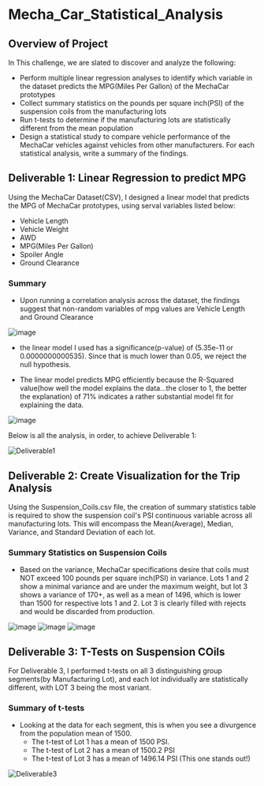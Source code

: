 # Mecha_Car_Statistical_Analysis

## Overview of Project

In This challenge, we are slated to discover and analyze the following:

  - Perform multiple linear regression analyses to identify which variable in the dataset predicts the MPG(Miles Per Gallon) of the MechaCar prototypes
  - Collect summary statistics on the pounds per square inch(PSI) of the suspension coils from the manufacturing lots
  - Run t-tests to determine if the manufacturing lots are statistically different from the mean population
  - Design a statistical study to compare vehicle performance of the MechaCar vehicles against vehicles from other manufacturers.  For each statistical analysis, write a summary of the findings.


## Deliverable 1:  Linear Regression to predict MPG

Using the MechaCar Dataset(CSV), I designed a linear model that predicts the MPG of MechaCar prototypes, using serval variables listed below:

  - Vehicle Length
  - Vehicle Weight
  - AWD
  - MPG(Miles Per Gallon)
  - Spoiler Angle
  - Ground Clearance
  
### Summary

  - Upon running a correlation analysis across the dataset, the findings suggest that non-random variables of mpg values are Vehicle Length and Ground Clearance
 
![image](https://user-images.githubusercontent.com/8845050/180059965-9a140e71-153a-4015-b3c2-02b102fcbdcf.png)

  - the linear model I used has a significance(p-value) of (5.35e-11 or 0.0000000000535).  Since that is much lower than 0.05, we reject the null hypothesis.

  - The linear model predicts MPG efficiently because the R-Squared value(how well the model explains the data...the closer to 1, the better the explanation) of 71% indicates a rather substantial model fit for explaining the data. 

![image](https://user-images.githubusercontent.com/8845050/180063170-e6886f12-f9df-4f7c-9cb4-4311acdc5e19.png)

Below is all the analysis, in order, to achieve Deliverable 1:

![Deliverable1](https://user-images.githubusercontent.com/8845050/180066173-7915dca7-53f6-4971-8367-1a85eac1eed6.PNG)

## Deliverable 2: Create Visualization for the Trip Analysis

Using the Suspension_Coils.csv file, the creation of summary statistics table is required to show the suspension coil's PSI continuous variable across all manufacturing lots.  This will encompass the Mean(Average), Median, Variance, and Standard Deviation of each lot.

### Summary Statistics on Suspension Coils

  - Based on the variance, MechaCar specifications desire that coils must NOT exceed 100 pounds per square inch(PSI) in variance.  Lots 1 and 2 show a minimal variance and are under the maximum weight, but lot 3 shows a variance of 170+, as well as a mean of 1496, which is lower than 1500 for respective lots 1 and 2.  Lot 3 is clearly filled with rejects and would be discarded from production.

![image](https://user-images.githubusercontent.com/8845050/180251836-fa326e84-1d53-4f55-8ca3-0ba3b0938862.png)
![image](https://user-images.githubusercontent.com/8845050/180252060-0d2334e1-5b67-4ce3-954e-14c2be90f7dd.png)
![image](https://user-images.githubusercontent.com/8845050/180258941-653b7376-c787-4dca-8218-9380c3e37a7f.png)

## Deliverable 3:  T-Tests on Suspension COils

For Deliverable 3, I performed t-tests on all 3 distinguishing group segments(by Manufacturing Lot), and each lot individually are statistically different, with LOT 3 being the most variant.

### Summary of t-tests

 - Looking at the data for each segment, this is when you see a divurgence from the population mean of 1500.
    - The t-test of Lot 1 has a mean of 1500 PSI.
    - The t-test of Lot 2 has a mean of 1500.2 PSI
    - The t-test of Lot 3 has a mean of 1496.14 PSI  (This one stands out!)

![Deliverable3](https://user-images.githubusercontent.com/8845050/180263244-00b95af7-5493-48ad-bffd-5337c366c201.PNG)








